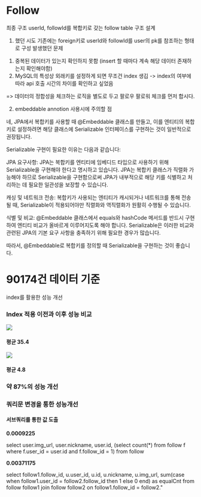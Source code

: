 # Follow

최종 구조
userId, followId를 복합키로 갖는 follow table 구조 설계

1. 했던 시도
   기존에는 foreign키로 userId와 followId를 user의 pk를 참조하는 형태로 구성
   발생했던 문제

1) 중복된 데이터가 있는지 확인하지 못함 (insert 할 때마다 계속 해당 데이터 존재하는지 확인해야함)
2) MySQL의 특성상 외래키를 설정하게 되면 무조건 index 생김 -> index의 여부에 따라 api 호출 시간의 차이를 확인하고 싶었음

=> 데이터의 정합성을 체크하는 로직을 별도로 두고 팔로우 팔로워 체크를 먼저 합시다.

2. embeddable annotion 사용시에 주의할 점

네, JPA에서 복합키를 사용할 때 @Embeddable 클래스를 만들고, 이를 엔티티의 복합키로 설정하려면 해당 클래스에 Serializable 인터페이스를 구현하는 것이 일반적으로 권장됩니다.

Serializable 구현이 필요한 이유는 다음과 같습니다:

JPA 요구사항: JPA는 복합키를 엔티티에 임베디드 타입으로 사용하기 위해 Serializable을 구현해야 한다고 명시하고 있습니다. JPA는 복합키 클래스가 직렬화 가능해야 하므로 Serializable을
구현함으로써 JPA가 내부적으로 해당 키를 식별하고 처리하는 데 필요한 일관성을 보장할 수 있습니다.

캐싱 및 네트워크 전송: 복합키가 사용되는 엔티티가 캐시되거나 네트워크를 통해 전송될 때, Serializable이 적용되어야만 직렬화와 역직렬화가 원활히 수행될 수 있습니다.

식별 및 비교: @Embeddable 클래스에서 equals와 hashCode 메서드를 반드시 구현하여 엔티티 비교가 올바르게 이루어지도록 해야 합니다. Serializable은 이러한 비교와 관련된 JPA의 기본
요구 사항을 충족하기 위해 필요한 경우가 많습니다.

따라서, @Embeddable로 복합키를 정의할 때 Serializable을 구현하는 것이 좋습니다.

# 90174건 데이터 기준

index를 활용한 성능 개선

### Index 적용 이전과 이후 성능 비교

<img src="../../../SNS/IMG/indexBefore.png"/>

#### 평균 35.4

<img src="../../../SNS/IMG/indexAfter.png"/>

#### 평균 4.8

### 약 87%의 성능 개선

### 쿼리문 변경을 통한 성능개선

#### 서브쿼리를 통한 값 도출

<b>0.0009225</b>
<div> select user.img_url, user.nickname, user.id,
(select count(*) from follow f where f.user_id = user.id and f.follow_id = 1)
from follow
 </div>


<b>0.00371175</b>
<div>select follow1.follow_id,
u.user_id,
u.id,
u.nickname,
u.img_url,
sum(case when follow1.user_id = follow2.follow_id then 1 else 0 end) as equalCnt
from follow follow1 join follow follow2 on follow1.follow_id = follow2."</div>
